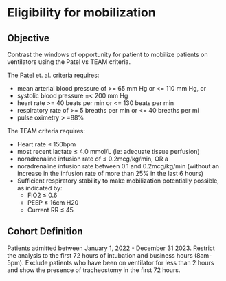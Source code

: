 # Eligibility for mobilization

## Objective
Contrast the windows of opportunity for patient to mobilize patients on ventilators using the Patel vs TEAM criteria. 

The Patel et. al. criteria requires:
* mean arterial blood pressure of >= 65 mm Hg or <= 110 mm Hg, or
* systolic blood pressure =< 200 mm Hg
* heart rate >= 40 beats per min or <= 130 beats per min
* respiratory rate of >= 5 breaths per min or <= 40 breaths per mi
* pulse oximetry > =88%

The TEAM criteria requires:
* Heart rate ≤ 150bpm
* most recent lactate ≤ 4.0 mmol/L (ie: adequate tissue perfusion)
* noradrenaline infusion rate of ≤ 0.2mcg/kg/min, OR a
* noradrenaline infusion rate between 0.1 and 0.2mcg/kg/min (without an increase in the infusion rate of more than 25% in the last 6 hours)
* Sufficient respiratory stability to make mobilization potentially possible, as
indicated by:
    * FiO2 ≤ 0.6
    * PEEP ≤ 16cm H20
    * Current RR ≤ 45

## Cohort Definition
Patients admitted between January 1, 2022 - December 31 2023. Restrict the analysis to the first 72 hours of intubation and business hours (8am-5pm). Exclude patients who have been on ventilator for less than 2 hours and show the presence of tracheostomy in the first 72 hours. 

